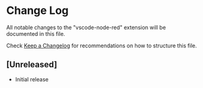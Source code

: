 # Change Log

All notable changes to the "vscode-node-red" extension will be documented in this file.

Check [Keep a Changelog](http://keepachangelog.com/) for recommendations on how to structure this file.

## [Unreleased]

- Initial release